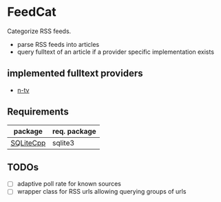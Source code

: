 # FeedCat

Categorize RSS feeds.

- parse RSS feeds into articles
- query fulltext of an article if a provider specific implementation exists 


## implemented fulltext providers
- [n-tv](https://www.n-tv.de/software/RSS-Feeds-article6210.html)

## Requirements
| package                                              | req. package |
|------------------------------------------------------| --- |
| [SQLiteCpp](https://github.com/SRombauts/SQLiteCpp/) | sqlite3 |


## TODOs
- [ ] adaptive poll rate for known sources
- [ ] wrapper class for RSS urls allowing querying groups of urls